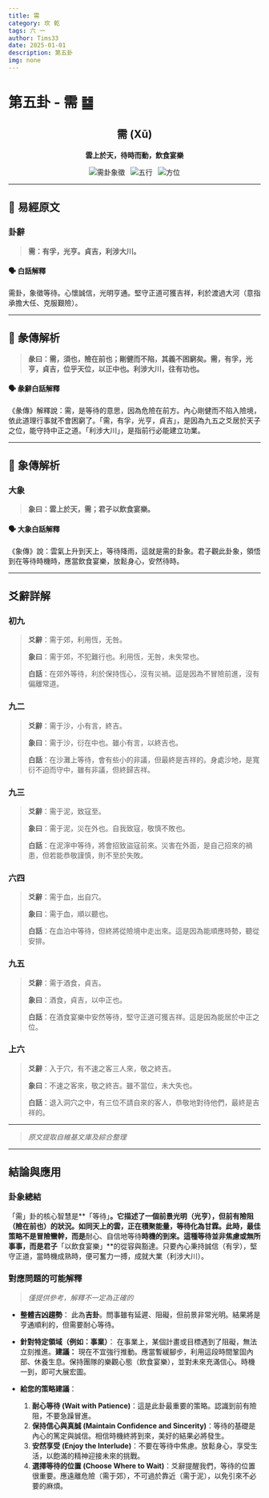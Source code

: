 ```yaml
---
title: 需
category: 坎 乾
tags: 六 一
author: Tims33
date: 2025-01-01
description: 第五卦
img: none
---
```


# 第五卦 - 需 ䷄

<div align="center">

## 需 (Xū)
**雲上於天，待時而動，飲食宴樂**

</div>

<div align="center">

![需卦象徵](https://img.shields.io/badge/卦象-需-gray?style=for-the-badge)&ensp;
![五行](https://img.shields.io/badge/五行-上水下金-blue?style=for-the-badge)&ensp;
![方位](https://img.shields.io/badge/方位-北｜西北-lightblue?style=for-the-badge)

</div>

---

## 📜 易經原文

### 卦辭

> **需：有孚，光亨。貞吉，利涉大川。**

#### 🗣️ 白話解釋
需卦，象徵等待。心懷誠信，光明亨通。堅守正道可獲吉祥，利於渡過大河（意指承擔大任、克服艱險）。

---

## 📖 彖傳解析

> **彖曰：需，須也，險在前也；剛健而不陷，其義不困窮矣。需，有孚，光亨，貞吉，位乎天位，以正中也。利涉大川，往有功也。**

#### 🗣️ 彖辭白話解釋
《彖傳》解釋說：需，是等待的意思，因為危險在前方。內心剛健而不陷入險境，依此道理行事就不會困窮了。「需，有孚，光亨，貞吉」，是因為九五之爻居於天子之位，能守持中正之道。「利涉大川」，是指前行必能建立功業。

---

## 🎯 象傳解析

### 大象

> **象曰：雲上於天，需；君子以飲食宴樂。**

#### 🗣️ 大象白話解釋
《象傳》說：雲氣上升到天上，等待降雨，這就是需的卦象。君子觀此卦象，領悟到在等待時機時，應當飲食宴樂，放鬆身心，安然待時。

---

## 爻辭詳解

### 初九

> **爻辭**：需于郊，利用恆，无咎。
>
> **象曰**：需于郊，不犯難行也。利用恆，无咎，未失常也。
>
> **白話**：在郊外等待，利於保持恆心，沒有災禍。這是因為不冒險前進，沒有偏離常道。

### 九二

> **爻辭**：需于沙，小有言，終吉。
>
> **象曰**：需于沙，衍在中也。雖小有言，以終吉也。
>
> **白話**：在沙灘上等待，會有些小的非議，但最終是吉祥的。身處沙地，是寬衍不迫而守中，雖有非議，但終歸吉祥。

### 九三

> **爻辭**：需于泥，致寇至。
>
> **象曰**：需于泥，災在外也。自我致寇，敬慎不敗也。
>
> **白話**：在泥濘中等待，將會招致盜寇前來。災害在外面，是自己招來的禍患，但若能恭敬謹慎，則不至於失敗。

### 六四

> **爻辭**：需于血，出自穴。
>
> **象曰**：需于血，順以聽也。
>
> **白話**：在血泊中等待，但終將從險境中走出來。這是因為能順應時勢，聽從安排。

### 九五

> **爻辭**：需于酒食，貞吉。
>
> **象曰**：酒食，貞吉，以中正也。
>
> **白話**：在酒食宴樂中安然等待，堅守正道可獲吉祥。這是因為能居於中正之位。

### 上六

> **爻辭**：入于穴，有不速之客三人來，敬之終吉。
>
> **象曰**：不速之客來，敬之終吉。雖不當位，未大失也。
>
> **白話**：退入洞穴之中，有三位不請自來的客人，恭敬地對待他們，最終是吉祥的。

---
> *原文提取自維基文庫及綜合整理*
---

## 結論與應用

### 卦象總結
「需」卦的核心智慧是**「等待」**。它描述了一個前景光明（光亨），但前有險阻（險在前也）的狀況。如同天上的雲，正在積聚能量，等待化為甘霖。此時，最佳策略不是冒險蠻幹，而是**耐心、自信地等待**時機的到來。這種等待並非焦慮或無所事事，而是君子**「以飲食宴樂」**的從容與豁達。只要內心秉持誠信（有孚），堅守正道，當時機成熟時，便可奮力一搏，成就大業（利涉大川）。

### 對應問題的可能解釋
> *僅提供參考，解釋不一定為正確的*

* **整體吉凶趨勢**：
    此為**吉卦**。問事雖有延遲、阻礙，但前景非常光明。結果將是亨通順利的，但需要耐心等待。

* **針對特定領域（例如：事業）**：
    在事業上，某個計畫或目標遇到了阻礙，無法立刻推進。**建議：** 現在不宜強行推動。應當暫緩腳步，利用這段時間鞏固內部、休養生息。保持團隊的樂觀心態（飲食宴樂），並對未來充滿信心。時機一到，即可大展宏圖。

* **給您的策略建議**：
    1.  **耐心等待 (Wait with Patience)**：這是此卦最重要的策略。認識到前有險阻，不要急躁冒進。
    2.  **保持信心與真誠 (Maintain Confidence and Sincerity)**：等待的基礎是內心的篤定與誠信。相信時機終將到來，美好的結果必將發生。
    3.  **安然享受 (Enjoy the Interlude)**：不要在等待中焦慮。放鬆身心，享受生活，以飽滿的精神迎接未來的挑戰。
    4.  **選擇等待的位置 (Choose Where to Wait)**：爻辭提醒我們，等待的位置很重要。應遠離危險（需于郊），不可過於靠近（需于泥），以免引來不必要的麻煩。